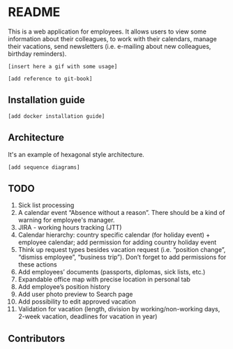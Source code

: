 # README

This is a web application for employees. It allows users to view some information about their colleagues, to work with their calendars, manage their vacations, send newsletters \(i.e. e-mailing about new colleagues, birthday reminders\).

`[insert here a gif with some usage]`

`[add reference to git-book]`

## Installation guide

`[add docker installation guide]`

## Architecture

It's an example of hexagonal style architecture.

`[add sequence diagrams]`

## **TODO**

1. Sick list processing
2. A calendar event “Absence without a reason”. There should be a kind of warning for employee's manager.
3. JIRA - working hours tracking \(JTT\)
4. Calendar hierarchy: country specific calendar \(for holiday event\) + employee calendar; add permission for adding country holiday event
5. Think up request types besides vacation request \(i.e. “position change”, “dismiss employee”, “business trip”\). Don’t forget to add permissions for these actions
6. Add employees’ documents \(passports, diplomas, sick lists, etc.\)
7. Expandable office map with precise location in personal tab
8. Add employee’s position history
9. Add user photo preview to Search page
10. Add possibility to edit approved vacation
11. Validation for vacation \(length, division by working/non-working days, 2-week vacation, deadlines for vacation in year\)

## Contributors

